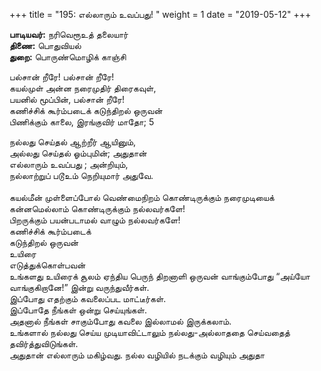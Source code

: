 ﻿+++
title = "195: எல்லாரும் உவப்பது!  "
weight = 1
date = "2019-05-12"
+++

**பாடியவர்:** நரிவெரூஉத் தலையார்  
**திணை:** பொதுவியல்  
**துறை:** பொருண்மொழிக் காஞ்சி  
  
பல்சான் றீரே! பல்சான் றீரே!  
கயல்முள் அன்ன நரைமுதிர் திரைகவுள்,  
பயனில் மூப்பின், பல்சான் றீரே!  
கணிச்சிக் கூர்ம்படைக் கடுந்திறல் ஒருவன்  
பிணிக்கும் காலை, இரங்குவிர் மாதோ; 5  
  
நல்லது செய்தல் ஆற்றீர் ஆயினும்,  
அல்லது செய்தல் ஓம்புமின்; அதுதான்  
எல்லாரும் உவப்பது ; அன்றியும்,  
நல்லாற்றுப் படூஉம் நெறியுமார் அதுவே.  
   
கயல்மீன் முள்ளைப்போல் வெண்மைநிறம் கொண்டிருக்கும் நரைமுடியைக் கன்னமெல்லாம் கொண்டிருக்கும் நல்லவர்களே!  
பிறருக்கும் பயன்படாமல் வாழும் நல்லவர்களே!  
கணிச்சிக் கூர்ம்படைக்  
கடுந்திறல் ஒருவன்  
உயிரை  
எடுத்துக்கொள்பவன்  
உங்களது உயிரைக் சூலம் ஏந்திய பெருந் திறனாளி ஒருவன் வாங்கும்போது “அய்யோ வாங்குகிறானே!” இன்று வருந்துவீர்கள்.  
இப்போது எதற்கும் கவலைப்பட மாட்டீர்கள்.  
இப்போதே நீங்கள் ஒன்று செய்யுங்கள்.  
அதனால் நீங்கள் சாகும்போது கவலை இல்லாமல் இருக்கலாம்.  
உங்களால் நல்லது செய்ய முடியாவிட்டாலும் நல்லது-அல்லாததை செய்வதைத் தவிர்த்துவிடுங்கள்.  
அதுதான் எல்லாரும் மகிழ்வது. நல்ல வழியில் நடக்கும் வழியும் அதுதா  
